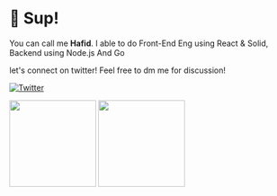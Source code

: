 # 👋 Sup!

You can call me **Hafid**. I able to do Front-End Eng using React & Solid, Backend using Node.js And Go


let's connect on twitter! Feel free to dm me for discussion!

[![Twitter](https://img.shields.io/twitter/url/https/twitter.com/HafidMahdiii.svg?style=social&label=Follow%20%40HafidMahdiii)](https://twitter.com/HafidMahdiii)

<div>
  <img height="154" src="https://github-readme-stats.vercel.app/api?username=xyedo&show_icons=true&theme=react&count_private=true&hide=contribs" />
  <img height="154" src="https://github-readme-stats.vercel.app/api/top-langs/?username=xyedo&layout=compact&theme=react&hide=c&langs_count=6" />
</div>

<!---
Xyedo/Xyedo is a ✨ special ✨ repository because its `README.md` (this file) appears on your GitHub profile.
You can click the Preview link to take a look at your changes.
--->
